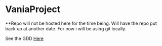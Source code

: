 # VaniaProject

**Repo will not be hosted here for the time being.
Will have the repo put back up at another date. For now i will be using git locally.

See the GDD [Here](https://drive.google.com/drive/folders/1n9pu9ATLloKrde_bpRy7iMkznYEZL78O)

